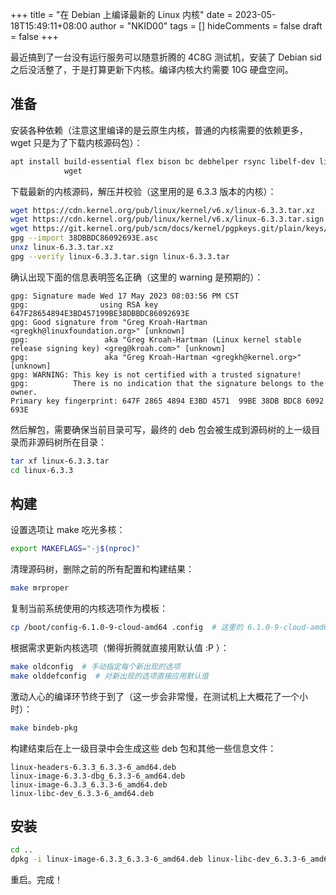 +++
title = "在 Debian 上编译最新的 Linux 内核"
date = 2023-05-18T15:49:11+08:00
author = "NKID00"
tags = []
hideComments = false
draft = false
+++

最近搞到了一台没有运行服务可以随意折腾的 4C8G 测试机，安装了 Debian sid 之后没活整了，于是打算更新下内核。编译内核大约需要 10G 硬盘空间。

## 准备

安装各种依赖（注意这里编译的是云原生内核，普通的内核需要的依赖更多，wget 只是为了下载内核源码包）：

```sh
apt install build-essential flex bison bc debhelper rsync libelf-dev libssl-dev pahole lz4 \
            wget
```

下载最新的内核源码，解压并校验（这里用的是 6.3.3 版本的内核）：

```sh
wget https://cdn.kernel.org/pub/linux/kernel/v6.x/linux-6.3.3.tar.xz
wget https://cdn.kernel.org/pub/linux/kernel/v6.x/linux-6.3.3.tar.sign
wget https://git.kernel.org/pub/scm/docs/kernel/pgpkeys.git/plain/keys/38DBBDC86092693E.asc  # 数字签名对应的公钥
gpg --import 38DBBDC86092693E.asc
unxz linux-6.3.3.tar.xz
gpg --verify linux-6.3.3.tar.sign linux-6.3.3.tar
```

确认出现下面的信息表明签名正确（这里的 warning 是预期的）：

```
gpg: Signature made Wed 17 May 2023 08:03:56 PM CST
gpg:                using RSA key 647F28654894E3BD457199BE38DBBDC86092693E
gpg: Good signature from "Greg Kroah-Hartman <gregkh@linuxfoundation.org>" [unknown]
gpg:                 aka "Greg Kroah-Hartman (Linux kernel stable release signing key) <greg@kroah.com>" [unknown]
gpg:                 aka "Greg Kroah-Hartman <gregkh@kernel.org>" [unknown]
gpg: WARNING: This key is not certified with a trusted signature!
gpg:          There is no indication that the signature belongs to the owner.
Primary key fingerprint: 647F 2865 4894 E3BD 4571  99BE 38DB BDC8 6092 693E
```

然后解包，需要确保当前目录可写，最终的 deb 包会被生成到源码树的上一级目录而非源码树所在目录：

```sh
tar xf linux-6.3.3.tar
cd linux-6.3.3
```

## 构建

设置选项让 make 吃光多核：

```sh
export MAKEFLAGS="-j$(nproc)"
```

清理源码树，删除之前的所有配置和构建结果：

```sh
make mrproper
```

复制当前系统使用的内核选项作为模板：

```sh
cp /boot/config-6.1.0-9-cloud-amd64 .config  # 这里的 6.1.0-9-cloud-amd64 是当前的内核版本
```

根据需求更新内核选项（懒得折腾就直接用默认值 :P ）：

```sh
make oldconfig  # 手动指定每个新出现的选项
make olddefconfig  # 对新出现的选项直接应用默认值
```

激动人心的编译环节终于到了（这一步会非常慢，在测试机上大概花了一个小时）：

```sh
make bindeb-pkg
```

构建结束后在上一级目录中会生成这些 deb 包和其他一些信息文件：

```
linux-headers-6.3.3_6.3.3-6_amd64.deb
linux-image-6.3.3-dbg_6.3.3-6_amd64.deb
linux-image-6.3.3_6.3.3-6_amd64.deb
linux-libc-dev_6.3.3-6_amd64.deb
```

## 安装

```sh
cd ..
dpkg -i linux-image-6.3.3_6.3.3-6_amd64.deb linux-libc-dev_6.3.3-6_amd64.deb
```

重启。完成！
